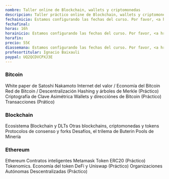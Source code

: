 ```yaml
---
nombre: Taller online de Blockchain, wallets y criptomonedas
descripcion: Taller práctico online de Blockchain, wallets y criptomonedas 
fechainicio: Estamos configurando las fechas del curso. Por favor, <a href="/preferencias.html">indícanos tus preferencias</a> 
fechafinal:
horas: 16h
horainicio: Estamos configurando las fechas del curso. Por favor, <a href="/preferencias.html">indícanos tus preferencias</a>
horafin:
precio: 55€
diassemana: Estamos configurando las fechas del curso. Por favor, <a href="/preferencias.html">indícanos tus preferencias</a>
profesortitular: Ignacio Baixauli
paypal: UQ2QCDVCPXJ3E
---
```

### Bitcoin
White paper de Satoshi Nakamoto
Internet del valor / Economía del Bitcoin
Red de Bitcoin / Descentralización
Hashing y árboles de Merkle (Práctico)
Criptografía de Clave Asimétrica
Wallets y direcciónes de Bitcoin (Práctico)
Transacciones (Prático)
### Blockchain
Ecosistema Blockchain y DLTs
Otras blockchains, criptomonedas y tokens
Protocolos de consenso y forks
Desafíos, el trilema de Buterin
Pools de Minería
### Ethereum
Ethereum
Contratos inteligentes
Metamask
Token ERC20 (Práctico)
Tokenomics. Economía del token
DeFi y Uniswap (Práctico)
Organizaciones Autónomas Descentralizadas (Práctico)
